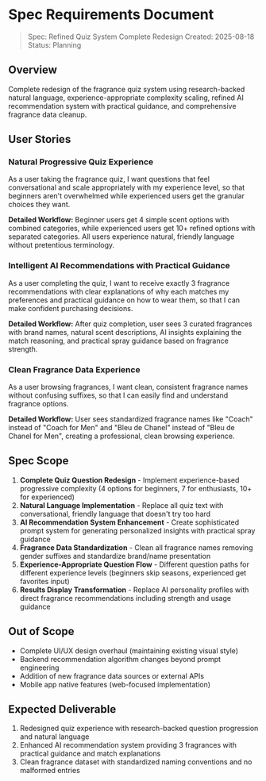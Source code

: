 # Spec Requirements Document

> Spec: Refined Quiz System Complete Redesign
> Created: 2025-08-18
> Status: Planning

## Overview

Complete redesign of the fragrance quiz system using research-backed natural language, experience-appropriate complexity scaling, refined AI recommendation system with practical guidance, and comprehensive fragrance data cleanup.

## User Stories

### Natural Progressive Quiz Experience

As a user taking the fragrance quiz, I want questions that feel conversational and scale appropriately with my experience level, so that beginners aren't overwhelmed while experienced users get the granular choices they want.

**Detailed Workflow:** Beginner users get 4 simple scent options with combined categories, while experienced users get 10+ refined options with separated categories. All users experience natural, friendly language without pretentious terminology.

### Intelligent AI Recommendations with Practical Guidance

As a user completing the quiz, I want to receive exactly 3 fragrance recommendations with clear explanations of why each matches my preferences and practical guidance on how to wear them, so that I can make confident purchasing decisions.

**Detailed Workflow:** After quiz completion, user sees 3 curated fragrances with brand names, natural scent descriptions, AI insights explaining the match reasoning, and practical spray guidance based on fragrance strength.

### Clean Fragrance Data Experience

As a user browsing fragrances, I want clean, consistent fragrance names without confusing suffixes, so that I can easily find and understand fragrance options.

**Detailed Workflow:** User sees standardized fragrance names like "Coach" instead of "Coach for Men" and "Bleu de Chanel" instead of "Bleu de Chanel for Men", creating a professional, clean browsing experience.

## Spec Scope

1. **Complete Quiz Question Redesign** - Implement experience-based progressive complexity (4 options for beginners, 7 for enthusiasts, 10+ for experienced)
2. **Natural Language Implementation** - Replace all quiz text with conversational, friendly language that doesn't try too hard
3. **AI Recommendation System Enhancement** - Create sophisticated prompt system for generating personalized insights with practical spray guidance
4. **Fragrance Data Standardization** - Clean all fragrance names removing gender suffixes and standardize brand/name presentation
5. **Experience-Appropriate Question Flow** - Different question paths for different experience levels (beginners skip seasons, experienced get favorites input)
6. **Results Display Transformation** - Replace AI personality profiles with direct fragrance recommendations including strength and usage guidance

## Out of Scope

- Complete UI/UX design overhaul (maintaining existing visual style)
- Backend recommendation algorithm changes beyond prompt engineering
- Addition of new fragrance data sources or external APIs
- Mobile app native features (web-focused implementation)

## Expected Deliverable

1. Redesigned quiz experience with research-backed question progression and natural language
2. Enhanced AI recommendation system providing 3 fragrances with practical guidance and match explanations
3. Clean fragrance dataset with standardized naming conventions and no malformed entries
